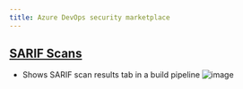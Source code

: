 ```yaml
---
title: Azure DevOps security marketplace
---
```


## [SARIF Scans](https://marketplace.visualstudio.com/items?itemName=sariftools.scans)
- Shows SARIF scan results tab in a build pipeline
![image](https://user-images.githubusercontent.com/1760475/216102727-423706e1-21a8-49d4-8604-1806f894b068.png)
